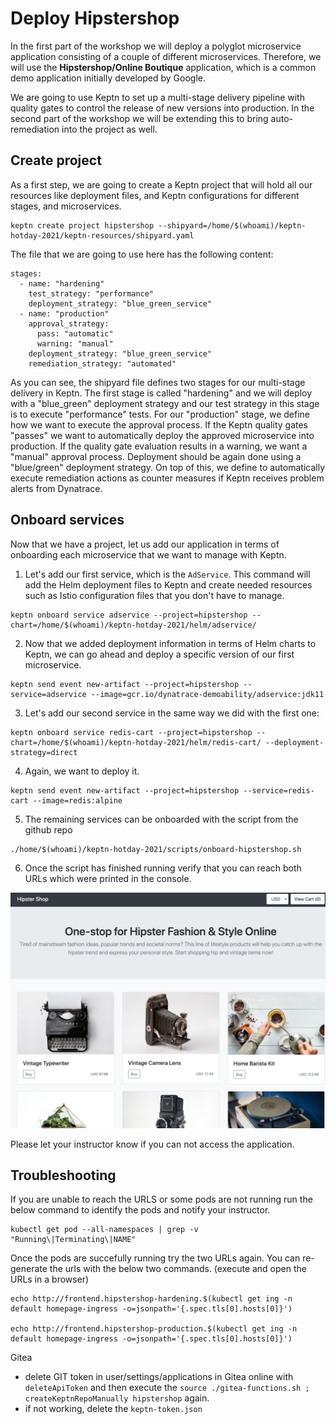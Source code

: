 # Deploy Hipstershop

In the first part of the workshop we will deploy a polyglot microservice application consisting of a couple of different microservices. Therefore, we will use the **Hipstershop/Online Boutique** application, which is a common demo application initially developed by Google.

We are going to use Keptn to set up a multi-stage delivery pipeline with quality gates to control the release of new versions into production. In the second part of the workshop we will be extending this to bring auto-remediation into the project as well.

## Create project 

As a first step, we are going to create a Keptn project that will hold all our resources like deployment files, and Keptn configurations for different stages, and microservices.

```
keptn create project hipstershop --shipyard=/home/$(whoami)/keptn-hotday-2021/keptn-resources/shipyard.yaml
```

The file that we are going to use here has the following content:
```
stages:
  - name: "hardening"
    test_strategy: "performance"
    deployment_strategy: "blue_green_service"
  - name: "production"
    approval_strategy:
      pass: "automatic"
      warning: "manual"
    deployment_strategy: "blue_green_service"
    remediation_strategy: "automated"
```

As you can see, the shipyard file defines two stages for our multi-stage delivery in Keptn. The first stage is called "hardening" and we will deploy with a "blue_green" deployment strategy and our test strategy in this stage is to execute "performance" tests. 
For our "production" stage, we define how we want to execute the approval process. If the Keptn quality gates "passes" we want to automatically deploy the approved microservice into production. If the quality gate evaluation results in a warning, we want a "manual" approval process. Deployment should be again done using a "blue/green" deployment strategy. On top of this, we define to automatically execute remediation actions as counter measures if Keptn receives problem alerts from Dynatrace.

## Onboard services

Now that we have a project, let us add our application in terms of onboarding each microservice that we want to manage with Keptn.

1. Let's add our first service, which is the `AdService`. This command will add the Helm deployment files to Keptn and create needed resources such as Istio configuration files that you don't have to manage.
```
keptn onboard service adservice --project=hipstershop --chart=/home/$(whoami)/keptn-hotday-2021/helm/adservice/
```


2. Now that we added deployment information in terms of Helm charts to Keptn, we can go ahead and deploy a specific version of our first microservice.
```
keptn send event new-artifact --project=hipstershop --service=adservice --image=gcr.io/dynatrace-demoability/adservice:jdk11
```

3. Let's add our second service in the same way we did with the first one:
```
keptn onboard service redis-cart --project=hipstershop --chart=/home/$(whoami)/keptn-hotday-2021/helm/redis-cart/ --deployment-strategy=direct
```

4. Again, we want to deploy it.
```
keptn send event new-artifact --project=hipstershop --service=redis-cart --image=redis:alpine
```

5. The remaining services can be onboarded with the script from the github repo 
```
./home/$(whoami)/keptn-hotday-2021/scripts/onboard-hipstershop.sh
```

6. Once the script has finished running verify that you can reach both URLs which were printed in the console. 

![hipstershop-frontend](./assets/hipstershop-frontend.png)

Please let your instructor know if you can not access the application.

## Troubleshooting 

If you are unable to reach the URLS or some pods are not running run the below command to identify the pods and notify your instructor. 
```
kubectl get pod --all-namespaces | grep -v "Running\|Terminating\|NAME"
```
Once the pods are succefully running try the two URLs again. You can re-generate the urls with the below two commands. (execute and open the URLs in a browser)
```
echo http://frontend.hipstershop-hardening.$(kubectl get ing -n default homepage-ingress -o=jsonpath='{.spec.tls[0].hosts[0]}')

echo http://frontend.hipstershop-production.$(kubectl get ing -n default homepage-ingress -o=jsonpath='{.spec.tls[0].hosts[0]}')
```
Gitea
- delete GIT token in user/settings/applications in Gitea online with `deleteApiToken` and then execute the `source ./gitea-functions.sh ; createKeptnRepoManually hipstershop` again.
- if not working, delete the `keptn-token.json`

